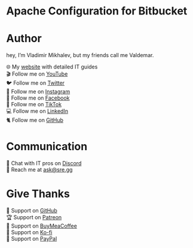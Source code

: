 # Apache Configuration for Bitbucket

# Author
hey, I’m Vladimir Mikhalev, but my friends call me Valdemar.

🌐 My [website](https://www.heyvaldemar.com/) with detailed IT guides\
🎬 Follow me on [YouTube](https://www.youtube.com/channel/UCf85kQ0u1sYTTTyKVpxrlyQ?sub_confirmation=1)\
🐦 Follow me on [Twitter](https://twitter.com/heyValdemar)\
🎨 Follow me on [Instagram](https://www.instagram.com/heyvaldemar/)\
🎸 Follow me on [Facebook](https://www.facebook.com/heyValdemarFB/)\
🎥 Follow me on [TikTok](https://www.tiktok.com/@heyvaldemar)\
💻 Follow me on [LinkedIn](https://www.linkedin.com/in/heyvaldemar/)\
🐈 Follow me on [GitHub](https://github.com/heyvaldemar)

# Communication
👾 Chat with IT pros on [Discord](https://discord.gg/AJQGCCBcqf)\
📧 Reach me at ask@sre.gg

# Give Thanks
💎 Support on [GitHub](https://github.com/sponsors/heyValdemar)\
🏆 Support on [Patreon](https://www.patreon.com/heyValdemar)\
🥤 Support on [BuyMeaCoffee](https://www.buymeacoffee.com/heyValdemar)\
🍪 Support on [Ko-fi](https://ko-fi.com/heyValdemar)\
💖 Support on [PayPal](https://www.paypal.com/paypalme/heyValdemarCOM)

